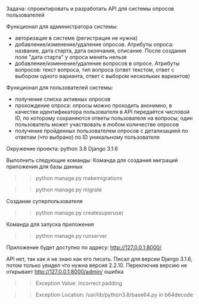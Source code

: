 Задача: спроектировать и разработать API для системы опросов пользователей

Функционал для администратора системы:
- авторизация в системе (регистрация не нужна)
- добавление/изменение/удаление опросов. Атрибуты опроса: название, дата старта, дата окончания, описание. После создания поле "дата старта" у опроса менять нельзя
- добавление/изменение/удаление вопросов в опросе. Атрибуты вопросов: текст вопроса, тип вопроса (ответ текстом, ответ с выбором одного варианта, ответ с выбором нескольких вариантов)

Функционал для пользователей системы:
- получение списка активных опросов
- прохождение опроса: опросы можно проходить анонимно, в качестве идентификатора пользователя в API передаётся числовой ID, по которому сохраняются ответы пользователя на вопросы; один пользователь может участвовать в любом количестве опросов
- получение пройденных пользователем опросов с детализацией по ответам (что выбрано) по ID уникальному пользователя

Окружение проекта:
python 3.8
Django 3.1.6


Выполнить следующие команды:
Команда для создания миграций приложения для базы данных

>>python manage.py makemigrations

>>python manage.py migrate

Создание суперпользователя

>>python manage.py createsuperuser

Команда для запуска приложения

>>python manage.py runserver


Приложение будет доступно по адресу: http://127.0.0.1:8000/


API нет, так как я не знаю как его писать. Писал для версии Django 3.1.6, потом только увидел что нужна версия 2.2.10. Переключив версию не открывает http://127.0.0.1:8000/admin/ ошибка 
>>Exception Value:	Incorrect padding

>>Exception Location:	/usr/lib/python3.8/base64.py in b64decode
